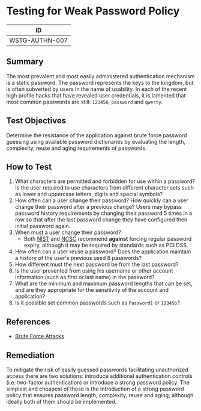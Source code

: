 # Testing for Weak Password Policy

|ID            |
|--------------|
|WSTG-AUTHN-007|

## Summary

The most prevalent and most easily administered authentication mechanism is a static password. The password represents the keys to the kingdom, but is often subverted by users in the name of usability. In each of the recent high profile hacks that have revealed user credentials, it is lamented that most common passwords are still: `123456`, `password` and `qwerty`.

## Test Objectives

Determine the resistance of the application against brute force password guessing using available password dictionaries by evaluating the length, complexity, reuse and aging requirements of passwords.

## How to Test

1. What characters are permitted and forbidden for use within a password? Is the user required to use characters from different character sets such as lower and uppercase letters, digits and special symbols?
2. How often can a user change their password? How quickly can a user change their password after a previous change? Users may bypass password history requirements by changing their password 5 times in a row so that after the last password change they have configured their initial password again.
3. When must a user change their password?
    - Both [NIST](https://pages.nist.gov/800-63-3/sp800-63b.html#memsecretver) and [NCSC](https://www.ncsc.gov.uk/collection/passwords/updating-your-approach#PasswordGuidance:UpdatingYourApproach-Don'tenforceregularpasswordexpiry) recommend **against** forcing regular password expiry, although it may be required by standards such as PCI DSS.
4. How often can a user reuse a password? Does the application maintain a history of the user's previous used 8 passwords?
5. How different must the next password be from the last password?
6. Is the user prevented from using his username or other account information (such as first or last name) in the password?
7. What are the minimum and maximum password lengths that can be set, and are they appropriate for the sensitivity of the account and application?
8. Is it possible set common passwords such as `Password1` or `123456`?

## References

- [Brute Force Attacks](https://owasp.org/www-community/attacks/Brute_force_attack)

## Remediation

To mitigate the risk of easily guessed passwords facilitating unauthorized access there are two solutions: introduce additional authentication controls (i.e. two-factor authentication) or introduce a strong password policy. The simplest and cheapest of these is the introduction of a strong password policy that ensures password length, complexity, reuse and aging; although ideally both of them should be implemented.
